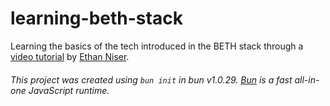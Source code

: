# learning-beth-stack
Learning the basics of the tech introduced in the BETH stack through a [video tutorial](https://youtu.be/cpzowDDJj24) by [Ethan Niser](https://github.com/ethanniser).

###### This project was created using `bun init` in bun v1.0.29. [Bun](https://bun.sh) is a fast all-in-one JavaScript runtime.
